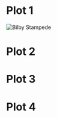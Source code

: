 # Plot 1

![Bilby Stampede](https://cloud.githubusercontent.com/assets/8772141/6094486/c1a0079e-af12-11e4-9487-076e4862c0a3.png)

# Plot 2


# Plot 3



# Plot 4















